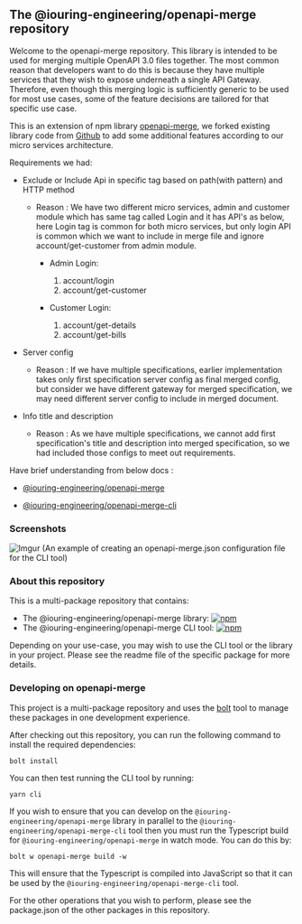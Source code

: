 ## The @iouring-engineering/openapi-merge repository

Welcome to the openapi-merge repository. This library is intended to be used for merging multiple OpenAPI 3.0 files together. The most common reason that developers want to do this is because they have multiple services that they wish to expose underneath a single API Gateway. Therefore, even though this merging logic is sufficiently generic to be used for most use cases, some of the feature decisions are tailored for that specific use case.

This is an extension of npm library [openapi-merge](https://www.npmjs.com/package/openapi-merge), we forked existing library code from [Github](https://github.com/robertmassaioli/openapi-merge) to add some additional features according to our micro services architecture.

Requirements we had:

- Exclude or Include Api in specific tag based on path(with pattern) and HTTP method
    * Reason : We have two different micro services, admin and customer module which has same tag called Login and it has API's as below, here Login tag is common for both micro services, but only login API is common which we want to include in merge file and ignore account/get-customer from admin module.
        * Admin Login:
            1. account/login
            2. account/get-customer

        * Customer Login:
            1. account/get-details
            2. account/get-bills

- Server config
    * Reason : If we have multiple specifications, earlier implementation takes only first specification server config as final merged config, but consider we have different gateway for merged specification, we may need different server config to include in merged document.

- Info title and description
    * Reason : As we have multiple specifications, we cannot add first specification's title and description into merged specification, so we had included those configs to meet out requirements.

Have brief understanding from below docs :

* [@iouring-engineering/openapi-merge](https://github.com/iouring-engineering/openapi-merge/blob/main/packages/openapi-merge/README.md)

* [@iouring-engineering/openapi-merge-cli](https://github.com/iouring-engineering/openapi-merge/blob/main/packages/openapi-merge-cli/README.md)

### Screenshots

![Imgur](https://i.imgur.com/GjnSXCS.png)
(An example of creating an openapi-merge.json configuration file for the CLI tool)

### About this repository

This is a multi-package repository that contains:

* The @iouring-engineering/openapi-merge library: [![npm](https://img.shields.io/npm/v/@iouring-engineering/openapi-merge?label=@iouring-engineering/openapi-merge&logo=npm)](https://www.npmjs.com/package/@iouring-engineering/openapi-merge)
* The @iouring-engineering/openapi-merge CLI tool: [![npm](https://img.shields.io/npm/v/@iouring-engineering/openapi-merge-cli?label=@iouring-engineering/openapi-merge-cli&logo=npm)](https://www.npmjs.com/package/@iouring-engineering/openapi-merge-cli)

Depending on your use-case, you may wish to use the CLI tool or the library in your project. Please see the readme file of the specific package for more details.

### Developing on openapi-merge

This project is a multi-package repository and uses the [bolt][1] tool to manage these packages in one development experience.

After checking out this repository, you can run the following command to install the required dependencies:

``` shell
bolt install
```

You can then test running the CLI tool by running:

``` shell
yarn cli
```

If you wish to ensure that you can develop on the `@iouring-engineering/openapi-merge` library in parallel to the `@iouring-engineering/openapi-merge-cli` tool
then you must run the Typescript build for `@iouring-engineering/openapi-merge` in watch mode. You can do this by:

``` shell
bolt w openapi-merge build -w
```

This will ensure that the Typescript is compiled into JavaScript so that it can be used by the `@iouring-engineering/openapi-merge-cli` tool.

For the other operations that you wish to perform, please see the package.json of the other packages in this repository.

 [1]: https://github.com/boltpkg/bolt
